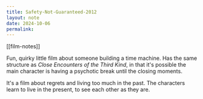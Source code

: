 ```yaml
---
title: Safety-Not-Guaranteed-2012
layout: note
date: 2024-10-06
permalink:
---
```

[[film-notes]]

Fun, quirky little film about someone building a time machine. Has the same structure as *Close Encounters of the Third Kind*, in that it's possible the main character is having a psychotic break until the closing moments. 

It's a film about regrets and living too much in the past. The characters learn to live in the present, to see each other as they are. 

